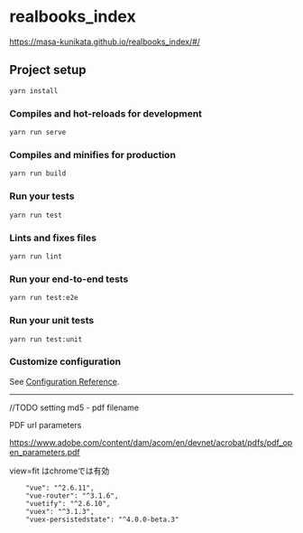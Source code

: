 # realbooks_index

https://masa-kunikata.github.io/realbooks_index/#/


## Project setup
```
yarn install
```

### Compiles and hot-reloads for development
```
yarn run serve
```

### Compiles and minifies for production
```
yarn run build
```

### Run your tests
```
yarn run test
```

### Lints and fixes files
```
yarn run lint
```

### Run your end-to-end tests
```
yarn run test:e2e
```

### Run your unit tests
```
yarn run test:unit
```

### Customize configuration
See [Configuration Reference](https://cli.vuejs.org/config/).

---

//TODO setting md5 - pdf filename

PDF url parameters

https://www.adobe.com/content/dam/acom/en/devnet/acrobat/pdfs/pdf_open_parameters.pdf


view=fit はchromeでは有効



```
    "vue": "^2.6.11",
    "vue-router": "^3.1.6",
    "vuetify": "^2.6.10",
    "vuex": "^3.1.3",
    "vuex-persistedstate": "^4.0.0-beta.3"
```